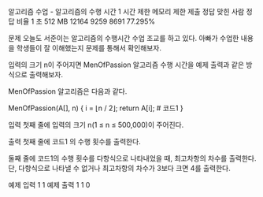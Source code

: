 알고리즘 수업 - 알고리즘의 수행 시간 1
시간 제한	메모리 제한	제출	정답	맞힌 사람	정답 비율
1 초	512 MB	12164	9259	8691	77.295%

문제
오늘도 서준이는 알고리즘의 수행시간 수업 조교를 하고 있다. 아빠가 수업한 내용을 학생들이 잘 이해했는지 문제를 통해서 확인해보자.

입력의 크기 n이 주어지면 MenOfPassion 알고리즘 수행 시간을 예제 출력과 같은 방식으로 출력해보자.

MenOfPassion 알고리즘은 다음과 같다.

MenOfPassion(A[], n) {
    i = ⌊n / 2⌋;
    return A[i]; # 코드1
}

입력
첫째 줄에 입력의 크기 n(1 ≤ n ≤ 500,000)이 주어진다.

출력
첫째 줄에 코드1 의 수행 횟수를 출력한다.

둘째 줄에 코드1의 수행 횟수를 다항식으로 나타내었을 때, 최고차항의 차수를 출력한다. 단, 다항식으로 나타낼 수 없거나 최고차항의 차수가 3보다 크면 4를 출력한다.

예제 입력 1 
1
예제 출력 1 
1
0